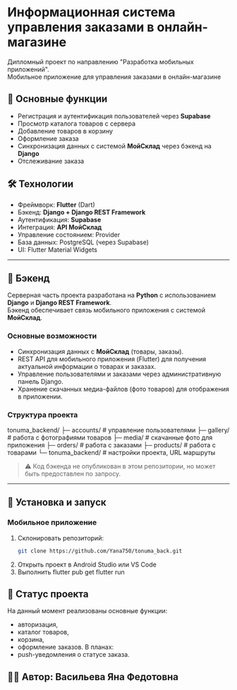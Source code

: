 # Информационная система управления заказами в онлайн-магазине

Дипломный проект по направлению "Разработка мобильных приложений".  
Мобильное приложение для управления заказами в онлайн-магазине

## 📱 Основные функции
- Регистрация и аутентификация пользователей через **Supabase**
- Просмотр каталога товаров с сервера
- Добавление товаров в корзину
- Оформление заказа
- Синхронизация данных с системой **МойСклад** через бэкенд на **Django**
- Отслеживание заказа

## 🛠️ Технологии
- Фреймворк: **Flutter** (Dart)
- Бэкенд: **Django + Django REST Framework**
- Аутентификация: **Supabase**
- Интеграция: **API МойСклад**
- Управление состоянием: Provider 
- База данных: PostgreSQL (через Supabase)
- UI: Flutter Material Widgets

---------------------------------------------------------------------------------------------------------
## 🔧 Бэкенд

Серверная часть проекта разработана на **Python** с использованием **Django** и **Django REST Framework**.  
Бэкенд обеспечивает связь мобильного приложения с системой **МойСклад**.

### Основные возможности
- Синхронизация данных с **МойСклад** (товары, заказы).
- REST API для мобильного приложения (Flutter) для получения актуальной информации о товарах и заказах.
- Управление пользователями и заказами через административную панель Django.
- Хранение скачанных медиа-файлов (фото товаров) для отображения в приложении.

### Структура проекта
tonuma_backend/
├─ accounts/ # управление пользователями
├─ gallery/ # работа с фотографиями товаров
├─ media/ # скачанные фото для приложения
├─ orders/ # работа с заказами
├─ products/ # работа с товарами
└─ tonuma_backend/ # настройки проекта, URL маршруты

> ⚠️ Код бэкенда не опубликован в этом репозитории, но может быть предоставлен по запросу.

---------------------------------------------------------------------------------------------------------

## 🚀 Установка и запуск
### Мобильное приложение
1. Склонировать репозиторий:
   ```bash
   git clone https://github.com/Yana750/tonuma_back.git
2. Открыть проект в Android Studio или VS Code
3. Выполнить
   flutter pub get
   flutter run

## 📌 Статус проекта
На данный момент реализованы основные функции:
- авторизация,
- каталог товаров,
- корзина,
- оформление заказов.
В планах:
- push-уведомления о статусе заказа.

## 👨‍💻 Автор: Васильева Яна Федотовна